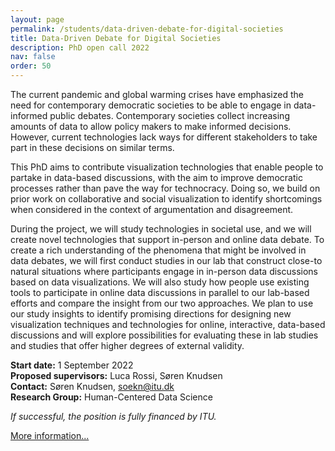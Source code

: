 ```yaml
---
layout: page
permalink: /students/data-driven-debate-for-digital-societies
title: Data-Driven Debate for Digital Societies
description: PhD open call 2022
nav: false
order: 50
---
```

The current pandemic and global warming crises have emphasized the need for contemporary democratic
societies to be able to engage in data-informed public debates. Contemporary societies collect increasing
amounts of data to allow policy makers to make informed decisions. However, current technologies lack ways
for different stakeholders to take part in these decisions on similar terms.

This PhD aims to contribute visualization technologies that enable people to partake in data-based discussions,
with the aim to improve democratic processes rather than pave the way for technocracy. Doing so, we build on
prior work on collaborative and social visualization to identify shortcomings when considered in the context of
argumentation and disagreement.

During the project, we will study technologies in societal use, and we will create novel technologies that support
in-person and online data debate. To create a rich understanding of the phenomena that might be involved in
data debates, we will first conduct studies in our lab that construct close-to natural situations where
participants engage in in-person data discussions based on data visualizations. We will also study how people
use existing tools to participate in online data discussions in parallel to our lab-based efforts and compare the
insight from our two approaches. We plan to use our study insights to identify promising directions for designing
new visualization techniques and technologies for online, interactive, data-based discussions and will explore
possibilities for evaluating these in lab studies and studies that offer higher degrees of external validity.

**Start date:**             1 September 2022  
**Proposed supervisors:**   Luca Rossi, Søren Knudsen  
**Contact:**                Søren Knudsen, soekn@itu.dk  
**Research Group:**         Human-Centered Data Science  

*If successful, the position is fully financed by ITU.*

[More information...](https://candidate.hr-manager.net/ApplicationInit.aspx?cid=119&ProjectId=181398&DepartmentId=3439&MediaId=1282)
